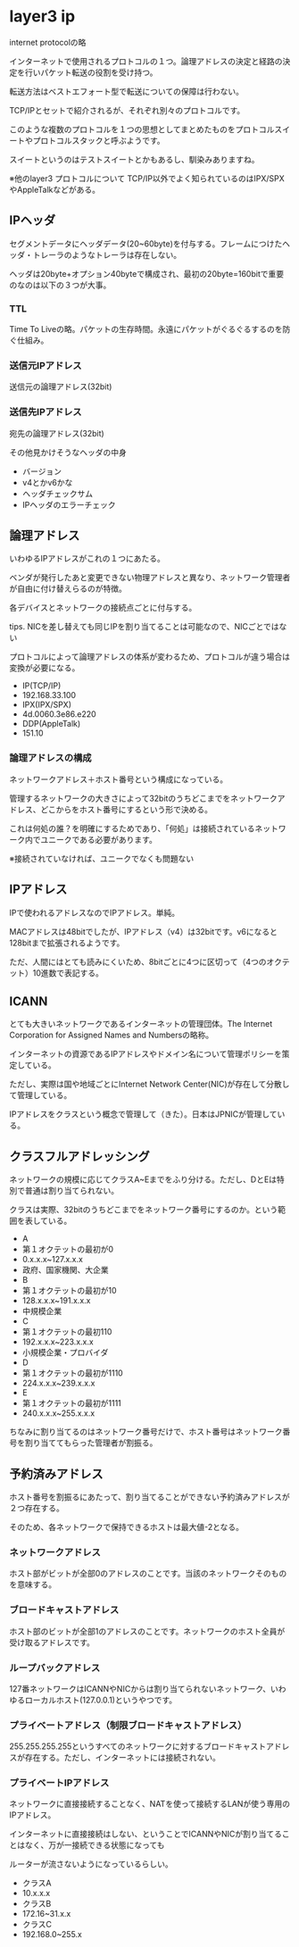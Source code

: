 # layer3 ip
internet protocolの略

インターネットで使用されるプロトコルの１つ。論理アドレスの決定と経路の決定を行いパケット転送の役割を受け持つ。

転送方法はベストエフォート型で転送についての保障は行わない。

TCP/IPとセットで紹介されるが、それぞれ別々のプロトコルです。

このような複数のプロトコルを１つの思想としてまとめたものをプロトコルスイートやプロトコルスタックと呼ぶようです。

スイートというのはテストスイートとかもあるし、馴染みありますね。

※他のlayer3 プロトコルについて
TCP/IP以外でよく知られているのはIPX/SPXやAppleTalkなどがある。


## IPヘッダ
セグメントデータにヘッダデータ(20~60byte)を付与する。フレームにつけたヘッダ・トレーラのようなトレーラは存在しない。

ヘッダは20byte+オプション40byteで構成され、最初の20byte=160bitで重要のなのは以下の３つが大事。

### TTL
Time To Liveの略。パケットの生存時間。永遠にパケットがぐるぐるするのを防ぐ仕組み。

### 送信元IPアドレス
送信元の論理アドレス(32bit)

### 送信先IPアドレス
宛先の論理アドレス(32bit)

その他見かけそうなヘッダの中身

* バージョン
 * v4とかv6かな
* ヘッダチェックサム
 * IPヘッダのエラーチェック

## 論理アドレス
いわゆるIPアドレスがこれの１つにあたる。

ベンダが発行したあと変更できない物理アドレスと異なり、ネットワーク管理者が自由に付け替えらるのが特徴。

各デバイスとネットワークの接続点ごとに付与する。

tips. NICを差し替えても同じIPを割り当てることは可能なので、NICごとではない

プロトコルによって論理アドレスの体系が変わるため、プロトコルが違う場合は変換が必要になる。

* IP(TCP/IP)
 * 192.168.33.100
* IPX(IPX/SPX)
 * 4d.0060.3e86.e220
* DDP(AppleTalk)
 * 151.10

### 論理アドレスの構成
ネットワークアドレス＋ホスト番号という構成になっている。

管理するネットワークの大きさによって32bitのうちどこまでをネットワークアドレス、どこからをホスト番号にするという形で決める。

これは何処の誰？を明確にするためであり、「何処」は接続されているネットワーク内でユニークである必要があります。

※接続されていなければ、ユニークでなくも問題ない

## IPアドレス
IPで使われるアドレスなのでIPアドレス。単純。

MACアドレスは48bitでしたが、IPアドレス（v4）は32bitです。v6になると128bitまで拡張されるようです。

ただ、人間にはとても読みにくいため、8bitごとに4つに区切って（4つのオクテット）10進数で表記する。

## ICANN
とても大きいネットワークであるインターネットの管理団体。The Internet Corporation for Assigned Names and Numbersの略称。

インターネットの資源であるIPアドレスやドメイン名について管理ポリシーを策定している。

ただし、実際は国や地域ごとにInternet Network Center(NIC)が存在して分散して管理している。

IPアドレスをクラスという概念で管理して（きた）。日本はJPNICが管理している。

## クラスフルアドレッシング
ネットワークの規模に応じてクラスA~Eまでをふり分ける。ただし、DとEは特別で普通は割り当てられない。

クラスは実際、32bitのうちどこまでをネットワーク番号にするのか。という範囲を表している。

* A
 * 第１オクテットの最初が0
 * 0.x.x.x~127.x.x.x
 * 政府、国家機関、大企業
* B
 * 第１オクテットの最初が10
 * 128.x.x.x~191.x.x.x
 * 中規模企業
* C
 * 第１オクテットの最初110
 * 192.x.x.x~223.x.x.x
 * 小規模企業・プロバイダ
* D
 * 第１オクテットの最初が1110
 * 224.x.x.x~239.x.x.x
* E
 * 第１オクテットの最初が1111
 * 240.x.x.x~255.x.x.x

ちなみに割り当てるのはネットワーク番号だけで、ホスト番号はネットワーク番号を割り当ててもらった管理者が割振る。

## 予約済みアドレス

ホスト番号を割振るにあたって、割り当てることができない予約済みアドレスが２つ存在する。

そのため、各ネットワークで保持できるホストは最大値-2となる。

### ネットワークアドレス
ホスト部がビットが全部0のアドレスのことです。当該のネットワークそのものを意味する。

### ブロードキャストアドレス
ホスト部のビットが全部1のアドレスのことです。ネットワークのホスト全員が受け取るアドレスです。

### ループバックアドレス
127番ネットワークはICANNやNICからは割り当てられないネットワーク、いわゆるローカルホスト(127.0.0.1)というやつです。

### プライベートアドレス（制限ブロードキャストアドレス）
255.255.255.255というすべてのネットワークに対するブロードキャストアドレスが存在する。ただし、インターネットには接続されない。

### プライベートIPアドレス
ネットワークに直接接続することなく、NATを使って接続するLANが使う専用のIPアドレス。

インターネットに直接接続はしない、ということでICANNやNICが割り当てることはなく、万が一接続できる状態になっても

ルーターが流さないようになっているらしい。

* クラスA
 * 10.x.x.x
* クラスB
 * 172.16~31.x.x
* クラスC
 * 192.168.0~255.x
